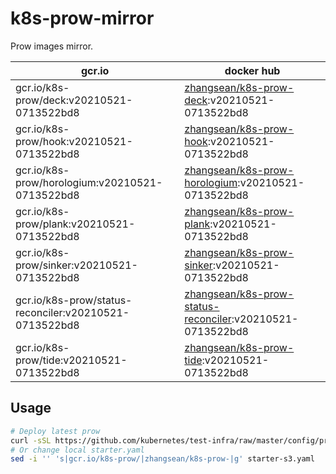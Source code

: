 # k8s-prow-mirror

Prow images mirror.

gcr.io | docker hub
---|---
gcr.io/k8s-prow/deck:v20210521-0713522bd8 | [zhangsean/k8s-prow-deck](https://hub.docker.com/r/zhangsean/k8s-prow-deck):v20210521-0713522bd8
gcr.io/k8s-prow/hook:v20210521-0713522bd8 | [zhangsean/k8s-prow-hook](https://hub.docker.com/r/zhangsean/k8s-prow-hook):v20210521-0713522bd8
gcr.io/k8s-prow/horologium:v20210521-0713522bd8 | [zhangsean/k8s-prow-horologium](https://hub.docker.com/r/zhangsean/k8s-prow-horologium):v20210521-0713522bd8
gcr.io/k8s-prow/plank:v20210521-0713522bd8 | [zhangsean/k8s-prow-plank](https://hub.docker.com/r/zhangsean/k8s-prow-plank):v20210521-0713522bd8
gcr.io/k8s-prow/sinker:v20210521-0713522bd8 | [zhangsean/k8s-prow-sinker](https://hub.docker.com/r/zhangsean/k8s-prow-sinker):v20210521-0713522bd8
gcr.io/k8s-prow/status-reconciler:v20210521-0713522bd8 | [zhangsean/k8s-prow-status-reconciler](https://hub.docker.com/r/zhangsean/k8s-prow-status-reconciler):v20210521-0713522bd8
gcr.io/k8s-prow/tide:v20210521-0713522bd8 | [zhangsean/k8s-prow-tide](https://hub.docker.com/r/zhangsean/k8s-prow-tide):v20210521-0713522bd8

## Usage

```bash
# Deploy latest prow
curl -sSL https://github.com/kubernetes/test-infra/raw/master/config/prow/cluster/starter-s3.yaml | sed 's|gcr.io/k8s-prow/|zhangsean/k8s-prow-|g' | kubectl apply -f -
# Or change local starter.yaml
sed -i '' 's|gcr.io/k8s-prow/|zhangsean/k8s-prow-|g' starter-s3.yaml
```
